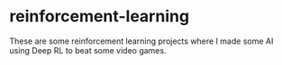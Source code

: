 # reinforcement-learning

These are some reinforcement learning projects where I made some AI using Deep RL to beat some video games.
